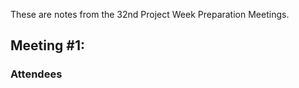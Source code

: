 These are notes from the 32nd Project Week Preparation Meetings.

## Meeting #1:


### Attendees ###

